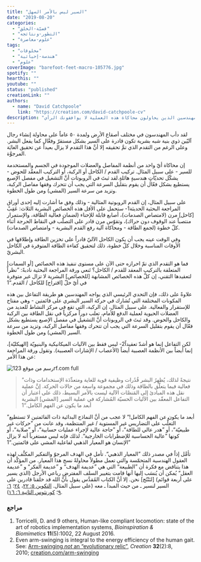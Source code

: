 ```yaml
---
title: "السير ليس بالأمر السهل"
date: "2019-08-20"
categories:
  - "قضيّة-الخلق"
  - "التطور-ونتائجه"
  - "علوم-معاصرة"
tags:
  - "مخلوقات"
  - "هندسة-إحيائية"
  - "علوم"
coverImage: "barefoot-feet-macro-105776.jpg"
spotify: ""
hearthis: ""
youtube: ""
status: "published"
creationLink: ""
authors:
  - name: "David Catchpoole"
    link: "https://creation.com/david-catchpoole-cv"
description: "هل تعتقد أن السير هو عملية بسيطة؟ إن المهندسين الذين يحاولون محاكاة هذه العملية لا يوافقونك الرأي!"
---
```


لقد دأب المهندسون في مختلف أصقاع الأرض ولمدة ٥٠ عاماً على محاولة إنشاء رجال آليّين ذوي بنية شبه بشرية تكون قادرة على السير بشكل مستقرّ وفعَّال كما يفعل البشر. وعلى الرغم من التقدم الذي تمَّ تحقيقه إلا أنَّ هذا التقدم لا يزال بعيداً عن تحقيق الغايَة المرجوَّة.

إن محاكاة أيّ واحد من أنظمة المفاصل والعضلات الموجودة في الجسم والمستخدمة للسير - على سبيل المثال. تركيب القدم / الكاحل أو الركبة، أو التركيب المعقّد للحوض - يشكّل تحديّاتٍ هندسيةٍ هائلةٍ.لقد ثبتَ في الروبوتات أنَّ التشغيل في مفصل الإصبع يستطيع بشكل فعّال أن يقوم بتقليل السرعة التي يجب أن تتحرك وفقها مفاصل الركبة، وتزيد من سرعة السير (المشي) ومن طول الخطوة.

على سبيل المثال، إن القدم الروبوتية المثالية - وذلك وفق ما أشارت إليه إحدى أوراق المراجعة البحثية الحديثة1\- ستحمل على الأقل هذه الخصائص البشرية الثلاث: عَقِبْ \[كاحل\] مرن (لامتصاص الصدمات)، أصابع قابلة للإحناء (لضمان فعالية الطاقة، والإستمرار منتصباً عند الوقوف دون حراك)، وتقوّس مرن قادر على التصلّب في النقاط الحرجة أثناء كلّ خطوة (لجمع الطاقة - ومحاكاة آلية رفع القدم البشرية - وامتصاص الصدمات).

وفي الوقت عينه يجب أن يكون الكاحل الآليّ قادراً على تخزين الطاقة وإطلاقها في الأوقات المناسبة وخلال كلّ خطوة، ذلك لتحقيق كفاءة الطاقة المتوفرة في الكاحل البشريّ.

فما هو التقدم الذي تمّ احرازه حتى الآن على مستوى تنفيذ هذه الخصائص \[أو السمات\] المتعلقة بالتركيب المعقد للقدم / الكاحل؟ تَنعي ورقة المراجعة البحثية نادبةً: ”نظراً لتعقيدها التقني، إن كلَّ هذه الخصائص المشابهة \[للخصائص\] البشرية لا تزال غير متوفرة في أيّ حلّ \[اقتراح\] للكاحل / القدم.“1

علاوةً على ذلك، فإن التحدي الرئيسي الذي يواجه المهندسين هو طريقة التفاعل بين هذه المكونات المختلفة التي تُشارك في حركة السير البشري على قائمتين - وهي مفتاح للإستقرار والفعالية. على سبيل المثال، إن الركبة، التي تقع في مركز النشاط للعديد من العضلات الحيوية لعملية الدفع للأمام، تعلب دوراً مركزياً في نقل الطاقة بين الركبة والكاحل والحوض. وقد ثبتَ في الروبوتات أنَّ التشغيل في مفصل الإصبع يستطيع بشكل فعّال أن يقوم بتقليل السرعة التي يجب أن تتحرك وفقها مفاصل الركبة، وتزيد من سرعة السير (المشي) ومن طول الخطوة.

لكن التفاعل إنما هو أشدّ تعقيداً2\- ليس فقط بين الآليات الميكانيكية والبنيويّة \[الهيكليّة\]، إنما أيضاً بين الأنظمة العصبية أيضاً (الأعصاب / الإشارات العصبية). وتقول ورقة المراجعة عن هذا الأمر:

![رسم من موقع 123rf.com full](walking.jpg)

> ”نتيجةً لذلك، يُظهِرُ البشر قُدُرات وظيفية قوية للغاية ومتعدِّدَة الإستخدامات وذات فعالية فيما يتعلّق بالطاقة وذلك في مجموعة واسعة من حالات الحركة. إنَّ عملية نقل هذه المبادئ إلى المَنصَّات الآلية ليست بالأمر البسيط، ذلك على اعتبار أن التفاعل المعقّد بين الآليات الحسيّة المُشاركة في عملية السير \[المشي\] البشرية أبعد ما يكون عن الفهم الكامل.“1

”أبعد ما يكون عن الفهم الكامل!“ لا عجب من أنَّ النماذج البدائية ذات القائمتين لا تستطيع التغلُّب على التضاريس غير المستوية / غير المنتظمة، وقد عانت من ”حركات غير طبيعيّة“، أو ”هدر عالي للطاقة“، أو ”حاجة عالية لإجراء عمليات حسابية“، أو ”صلابة“، أو كونها ”عالية الحساسية للإضطرابات الخارجية“. لذلك فإنه ليس مستغرباً أنه لا يزال ”الإنسان هو المعيار الذهبي لفاعلية المشي على قائمتين.“1

تأمَّل إذاً في مصدر ذلك ”المعيار الذهبي“. تأمل في الهدف المرجوّ والتفكير المكثَّف لهذه العقول الهندسية المتحمّسة والتي تعمل مطولاً محاولةً نسخ هذا المعيار. من المؤكَّد أن هذا يتناقض مع فكرة أن ”الطبيعة“ التي هي ”عديمة الهدف“ و ”عديمة الفكر“ و ”عديمة العقل“ يُمكن أن يُنسَب إليها أنها قامت بتغيير السلف المفترض رباعي الأرجل (الذي يسير على أربعة قوائم) \[لنَنْتُج\] نحن. إلا أنَّ الكتاب المُقدَّس يقول بأنَّ الله قد خلقنا قادرين على السير لنسير ـ من حيث المبدأ ـ معه (على سبيل المثال. [التكوين ٥: ٢٢](https://biblia.com/bible/ar-vandyke/Ge5.22)، [٢٤](https://biblia.com/bible/ar-vandyke/Ge5.24)؛ [٦: ٩](https://biblia.com/bible/ar-vandyke/Ge6.9)؛ [كورنثوس الثانية ٦: ١٦](https://biblia.com/bible/ar-vandyke/2Co6.16)).

### مراجع

1. Torricelli, D. and 9 others, Human-like compliant locomotion: state of the art of robotics implementation systems, *Bioinspiration & Biomimetics* **11**(5):1002, 22 August 2016.
2. Even arm-swinging is integral to the energy efficiency of the human gait. See: [Arm-swinging *not* an “evolutionary relic”](https://creation.com/focus-creation-322#arm-swinging), *Creation* **32**(2):8, 2010; [creation.com/arm-swinging](https://creation.com/focus-creation-322#arm-swinging)
